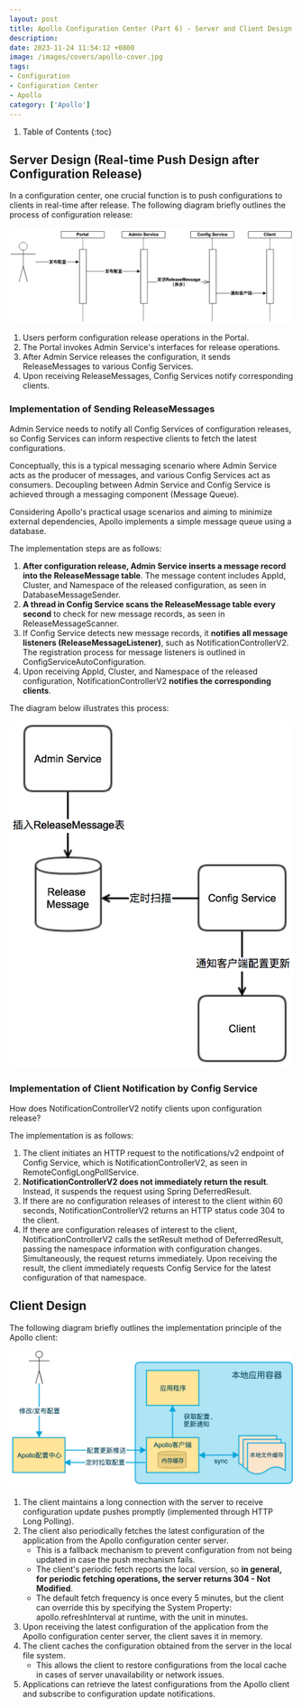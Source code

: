 ```yaml
---
layout: post 
title: Apollo Configuration Center (Part 6) - Server and Client Design
description:
date: 2023-11-24 11:54:12 +0800 
image: /images/covers/apollo-cover.jpg
tags:
- Configuration
- Configuration Center
- Apollo
category: ['Apollo']
---
```


1. Table of Contents
{:toc}

## Server Design (Real-time Push Design after Configuration Release)

In a configuration center, one crucial function is to push configurations to clients in real-time after release. The following diagram briefly outlines the process of configuration release:

![Configuration Release Message Notification Design](/images/posts/apollo-release-message-notification-design.png)

1. Users perform configuration release operations in the Portal.
2. The Portal invokes Admin Service's interfaces for release operations.
3. After Admin Service releases the configuration, it sends ReleaseMessages to various Config Services.
4. Upon receiving ReleaseMessages, Config Services notify corresponding clients.

### Implementation of Sending ReleaseMessages

Admin Service needs to notify all Config Services of configuration releases, so Config Services can inform respective clients to fetch the latest configurations.

Conceptually, this is a typical messaging scenario where Admin Service acts as the producer of messages, and various Config Services act as consumers. Decoupling between Admin Service and Config Service is achieved through a messaging component (Message Queue).

Considering Apollo's practical usage scenarios and aiming to minimize external dependencies, Apollo implements a simple message queue using a database.

The implementation steps are as follows:

1. **After configuration release, Admin Service inserts a message record into the ReleaseMessage table**. The message content includes AppId, Cluster, and Namespace of the released configuration, as seen in DatabaseMessageSender.
2. **A thread in Config Service scans the ReleaseMessage table every second** to check for new message records, as seen in ReleaseMessageScanner.
3. If Config Service detects new message records, it **notifies all message listeners (ReleaseMessageListener)**, such as NotificationControllerV2. The registration process for message listeners is outlined in ConfigServiceAutoConfiguration.
4. Upon receiving AppId, Cluster, and Namespace of the released configuration, NotificationControllerV2 **notifies the corresponding clients**.

The diagram below illustrates this process:

![Apollo Release Message Design](/images/posts/apollo-release-message-design.png)

### Implementation of Client Notification by Config Service

How does NotificationControllerV2 notify clients upon configuration release?

The implementation is as follows:

1. The client initiates an HTTP request to the notifications/v2 endpoint of Config Service, which is NotificationControllerV2, as seen in RemoteConfigLongPollService.
2. **NotificationControllerV2 does not immediately return the result**. Instead, it suspends the request using Spring DeferredResult.
3. If there are no configuration releases of interest to the client within 60 seconds, NotificationControllerV2 returns an HTTP status code 304 to the client.
4. If there are configuration releases of interest to the client, NotificationControllerV2 calls the setResult method of DeferredResult, passing the namespace information with configuration changes. Simultaneously, the request returns immediately. Upon receiving the result, the client immediately requests Config Service for the latest configuration of that namespace.

## Client Design

The following diagram briefly outlines the implementation principle of the Apollo client:

![Apollo Client Architecture](/images/posts/apollo-client-architecture.png)

1. The client maintains a long connection with the server to receive configuration update pushes promptly (implemented through HTTP Long Polling).
2. The client also periodically fetches the latest configuration of the application from the Apollo configuration center server.
   - This is a fallback mechanism to prevent configuration from not being updated in case the push mechanism fails.
   - The client's periodic fetch reports the local version, so **in general, for periodic fetching operations, the server returns 304 - Not Modified**.
   - The default fetch frequency is once every 5 minutes, but the client can override this by specifying the System Property: apollo.refreshInterval at runtime, with the unit in minutes.
3. Upon receiving the latest configuration of the application from the Apollo configuration center server, the client saves it in memory.
4. The client caches the configuration obtained from the server in the local file system.
   - This allows the client to restore configurations from the local cache in cases of server unavailability or network issues.
5. Applications can retrieve the latest configurations from the Apollo client and subscribe to configuration update notifications.